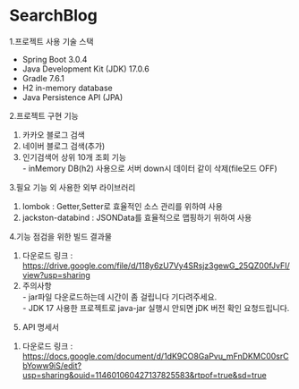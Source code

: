 # SearchBlog
1.프로젝트 사용 기술 스택
- Spring Boot 3.0.4
- Java Development Kit (JDK) 17.0.6
- Gradle 7.6.1
- H2 in-memory database
- Java Persistence API (JPA)

2.프로젝트 구현 기능
  1) 카카오 블로그 검색
  2) 네이버 블로그 검색(추가)
  3) 인기검색어 상위 10개 조회 기능<br>
    - inMemory DB(h2) 사용으로 서버 down시 데이터 같이 삭제(file모드 OFF)
   
3.필요 기능 외 사용한 외부 라이브러리
  1) lombok : Getter,Setter로 효율적인 소스 관리를 위하여 사용
  2) jackston-databind : JSONData를 효율적으로 맵핑하기 위하여 사용

4.기능 점검을 위한 빌드 결과물
  1) 다운로드 링크 : https://drive.google.com/file/d/118y6zU7Vy4SRsjz3gewG_25QZ00fJvFI/view?usp=sharing
  2) 주의사항<br>
    - jar파일 다운로드하는데 시간이 좀 걸립니다 기다려주세요.<br>
    - JDK 17 사용한 프로젝트로 java-jar 실행시 안되면 jDK 버전 확인 요청드립니다.

5. API 명세서
  1) 다운로드 링크 : https://docs.google.com/document/d/1dK9CO8GaPvu_mFnDKMC00srCbYoww9iS/edit?usp=sharing&ouid=114601060427137825583&rtpof=true&sd=true
  

